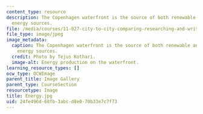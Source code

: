 ```yaml
---
content_type: resource
description: The Copenhagen waterfront is the source of both renewable and non-renewable
  energy sources.
file: /media/courses/11-027-city-to-city-comparing-researching-and-writing-about-cities-spring-2006/24fe496d68fb3abcd8e070b33e7c7f73_Energy.jpg
file_type: image/jpeg
image_metadata:
  caption: The Copenhagen waterfront is the source of both renewable and non-renewable
    energy sources.
  credit: Photo by Tejus Kothari.
  image-alt: Energy production on the waterfront.
learning_resource_types: []
ocw_type: OCWImage
parent_title: Image Gallery
parent_type: CourseSection
resourcetype: Image
title: Energy.jpg
uid: 24fe496d-68fb-3abc-d8e0-70b33e7c7f73
---
```

